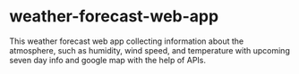 # weather-forecast-web-app
This weather forecast web app collecting information about the atmosphere, such as humidity, wind speed, and temperature with upcoming seven day info and google map with the help of APIs.
